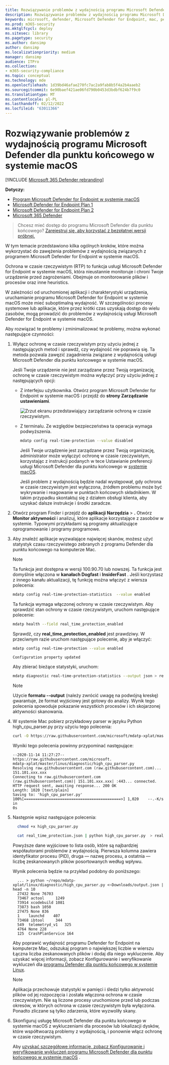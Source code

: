 ```yaml
---
title: Rozwiązywanie problemów z wydajnością programu Microsoft Defender dla punktu końcowego w systemie macOS
description: Rozwiązywanie problemów z wydajnością programu Microsoft Defender for Endpoint w systemie macOS.
keywords: microsoft, defender, Microsoft Defender for Endpoint, mac, performance
ms.prod: m365-security
ms.mktglfcycl: deploy
ms.sitesec: library
ms.pagetype: security
ms.author: dansimp
author: dansimp
ms.localizationpriority: medium
manager: dansimp
audience: ITPro
ms.collection:
- m365-security-compliance
ms.topic: conceptual
ms.technology: mde
ms.openlocfilehash: 1d39bd46afae270fc7ac2a9fab8b5f4a2b4aaeb2
ms.sourcegitcommit: 6e90baef421ae06fd790b0453d3bdbf624b7f9c0
ms.translationtype: MT
ms.contentlocale: pl-PL
ms.lasthandoff: 02/12/2022
ms.locfileid: "63011366"
---
```

# <a name="troubleshoot-performance-issues-for-microsoft-defender-for-endpoint-on-macos"></a>Rozwiązywanie problemów z wydajnością programu Microsoft Defender dla punktu końcowego w systemie macOS

[!INCLUDE [Microsoft 365 Defender rebranding](../../includes/microsoft-defender.md)]


**Dotyczy:**

- [Program Microsoft Defender for Endpoint w systemie macOS](microsoft-defender-endpoint-mac.md)
- [Microsoft Defender for Endpoint Plan 1](https://go.microsoft.com/fwlink/p/?linkid=2154037)
- [Microsoft Defender for Endpoint Plan 2](https://go.microsoft.com/fwlink/p/?linkid=2154037)
- [Microsoft 365 Defender](https://go.microsoft.com/fwlink/?linkid=2118804)

> Chcesz mieć dostęp do programu Microsoft Defender dla punktu końcowego? [Zarejestruj się, aby korzystać z bezpłatnej wersji próbnej.](https://signup.microsoft.com/create-account/signup?products=7f379fee-c4f9-4278-b0a1-e4c8c2fcdf7e&ru=https://aka.ms/MDEp2OpenTrial?ocid=docs-wdatp-exposedapis-abovefoldlink)

W tym temacie przedstawiono kilka ogólnych kroków, które można wykorzystać do zawężenia problemów z wydajnością związanych z programem Microsoft Defender for Endpoint w systemie macOS.

Ochrona w czasie rzeczywistym (RTP) to funkcja usługi Microsoft Defender for Endpoint w systemie macOS, która nieustannie monitoruje i chroni Twoje urządzenie przed zagrożeniami. Obejmuje on monitorowanie plików i procesów oraz inne heuristics.

W zależności od uruchomionej aplikacji i charakterystyki urządzenia, uruchamianie programu Microsoft Defender for Endpoint w systemie macOS może mieć suboptimalną wydajność. W szczególności procesy systemowe lub aplikacje, które przez krótki czas uzyskają dostęp do wielu zasobów, mogą prowadzić do problemów z wydajnością usługi Microsoft Defender for Endpoint w systemie macOS.

Aby rozwiązać te problemy i zminimalizować te problemy, można wykonać następujące czynności:

1. Wyłącz ochronę w czasie rzeczywistym przy użyciu jednej z następujących metod i sprawdź, czy wydajność nie poprawia się. Ta metoda pozwala zawęzić zagadnienia związane z wydajnością usługi Microsoft Defender dla punktu końcowego w systemie macOS.

      Jeśli Twoje urządzenie nie jest zarządzane przez Twoją organizację, ochronę w czasie rzeczywistym można wyłączyć przy użyciu jednej z następujących opcji:

    - Z interfejsu użytkownika. Otwórz program Microsoft Defender for Endpoint w systemie macOS i przejdź do **strony Zarządzanie ustawieniami**.

      ![Zrzut ekranu przedstawiający zarządzanie ochroną w czasie rzeczywistym.](images/mdatp-36-rtp.png)

    - Z terminalu. Ze względów bezpieczeństwa ta operacja wymaga podwyższenia.

      ```bash
      mdatp config real-time-protection --value disabled
      ```

      Jeśli Twoje urządzenie jest zarządzane przez Twoją organizację, administrator może wyłączyć ochronę w czasie rzeczywistym, korzystając z instrukcji podanych w tece Ustawianie preferencji usługi Microsoft Defender dla punktu końcowego w [systemie macOS](mac-preferences.md).

      Jeśli problem z wydajnością będzie nadal występował, gdy ochrona w czasie rzeczywistym jest wyłączona, źródłem problemu może być wykrywanie i reagowanie w punktach końcowych składnikiem. W takim przypadku skontaktuj się z działem obsługi klienta, aby uzyskać dalsze instrukcje i środki zaradcze.

2. Otwórz program Finder i przejdź do **aplikacji Narzędzia** \> **.** Otwórz **Monitor aktywności** i analizuj, które aplikacje korzystające z zasobów w systemie. Typowymi przykładami są programy aktualizujące oprogramowanie i programy programowe.

3. Aby znaleźć aplikacje wyzwalające najwięcej skanów, możesz użyć statystyk czasu rzeczywistego zebranych z programu Defender dla punktu końcowego na komputerze Mac.

      > [!NOTE]
      > Ta funkcja jest dostępna w wersji 100.90.70 lub nowszej.
      Ta funkcja jest domyślnie włączona w **kanałach Dogfast** i **InsiderFast** . Jeśli korzystasz z innego kanału aktualizacji, tę funkcję można włączyć z wiersza polecenia:

      ```bash
      mdatp config real-time-protection-statistics  --value enabled
      ```

      Ta funkcja wymaga włączonej ochrony w czasie rzeczywistym. Aby sprawdzić stan ochrony w czasie rzeczywistym, uruchom następujące polecenie:

      ```bash
      mdatp health --field real_time_protection_enabled
      ```

    Sprawdź, czy **real_time_protection_enabled** jest prawdziwy. W przeciwnym razie uruchom następujące polecenie, aby je włączyć:

      ```bash
      mdatp config real-time-protection --value enabled
      ```

      ```output
      Configuration property updated
      ```

      Aby zbierać bieżące statystyki, uruchom:

      ```bash
      mdatp diagnostic real-time-protection-statistics --output json > real_time_protection.json
      ```

      > [!NOTE]
      > Użycie **formatu --output** (należy zwrócić uwagę na podwójną kreskę) gwarantuje, że format wyjściowy jest gotowy do analizy.
      Wynik tego polecenia spowoduje pokazanie wszystkich procesów i ich skojarzonej aktywności skanowania.

4. W systemie Mac pobierz przykładowy parser w języku Python high_cpu_parser.py przy użyciu tego polecenia:

    ```bash
    curl -O https://raw.githubusercontent.com/microsoft/mdatp-xplat/master/linux/diagnostic/high_cpu_parser.py
    ```

    Wyniki tego polecenia powinny przypominać następujące:

    ```Output
    --2020-11-14 11:27:27-- https://raw.githubusercontent.com/microsoft.
    mdatp-xplat/master/linus/diagnostic/high_cpu_parser.py
    Resolving raw.githubusercontent.com (raw.githubusercontent.com)... 151.101.xxx.xxx
    Connecting to raw.githubusercontent.com (raw.githubusercontent.com)| 151.101.xxx.xxx| :443... connected.
    HTTP request sent, awaiting response... 200 OK
    Length: 1020 [text/plain]
    Saving to: 'high_cpu_parser.py'
    100%[===========================================>] 1,020    --.-K/s   in
    0s
    ```

5. Następnie wpisz następujące polecenia:

      ```bash
        chmod +x high_cpu_parser.py
      ```

      ```bash
        cat real_time_protection.json | python high_cpu_parser.py  > real_time_protection.log
      ```

      Powyższe dane wyjściowe to lista osób, które są najbardziej współautorami problemów z wydajnością. Pierwsza kolumna zawiera identyfikator procesu (PID), druga — nazwę procesu, a ostatnia — liczbę zeskanowanych plików posortowanych według wpływu.

      Wynik polecenia będzie na przykład podobny do poniższego:

      ```output
        ... > python ~/repo/mdatp-xplat/linux/diagnostic/high_cpu_parser.py <~Downloads/output.json | head -n 10
        27432 None 76703
        73467 actool     1249
        73914 xcodebuild 1081
        73873 bash 1050
        27475 None 836
        1    launchd    407
        73468 ibtool     344
        549  telemetryd_v1   325
        4764 None 228
        125  CrashPlanService 164
      ```

      Aby poprawić wydajność programu Defender for Endpoint na komputerze Mac, odszukaj program o największej liczbie w wierszu Łączna liczba zeskanowanych plików i dodaj dla niego wykluczenie. Aby uzyskać więcej informacji, zobacz Konfigurowanie i weryfikowanie wykluczeń dla [programu Defender dla punktu końcowego w systemie Linux](linux-exclusions.md).

      > [!NOTE]
      > Aplikacja przechowuje statystyki w pamięci i śledzi tylko aktywność plików od jej rozpoczęcia i została włączona ochrona w czasie rzeczywistym. Nie są liczone procesy uruchomione przed lub podczas okresów, w których ochrona w czasie rzeczywistym była wyłączona. Ponadto zliczane są tylko zdarzenia, które wyzwoliły skany.
      >
6. Skonfiguruj usługę Microsoft Defender dla punktu końcowego w systemie macOS z wykluczeniami dla procesów lub lokalizacji dysków, które współtwoarzą problemy z wydajnością, i ponownie włącz ochronę w czasie rzeczywistym.

     Aby [uzyskać szczegółowe informacje, zobacz Konfigurowanie i weryfikowanie wykluczeń programu Microsoft Defender dla punktu końcowego w systemie macOS](mac-exclusions.md) .
